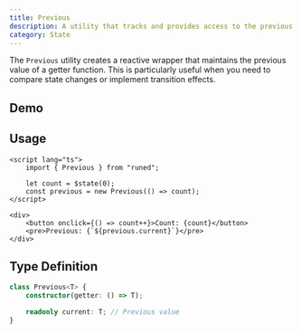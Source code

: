 ```yaml
---
title: Previous
description: A utility that tracks and provides access to the previous value of a reactive getter.
category: State
---
```


<script>
import Demo from '$lib/components/demos/previous.svelte';
</script>

The `Previous` utility creates a reactive wrapper that maintains the previous value of a getter
function. This is particularly useful when you need to compare state changes or implement transition
effects.

## Demo

<Demo />

## Usage

```svelte
<script lang="ts">
	import { Previous } from "runed";

	let count = $state(0);
	const previous = new Previous(() => count);
</script>

<div>
	<button onclick={() => count++}>Count: {count}</button>
	<pre>Previous: {`${previous.current}`}</pre>
</div>
```

## Type Definition

```ts
class Previous<T> {
	constructor(getter: () => T);

	readonly current: T; // Previous value
}
```
